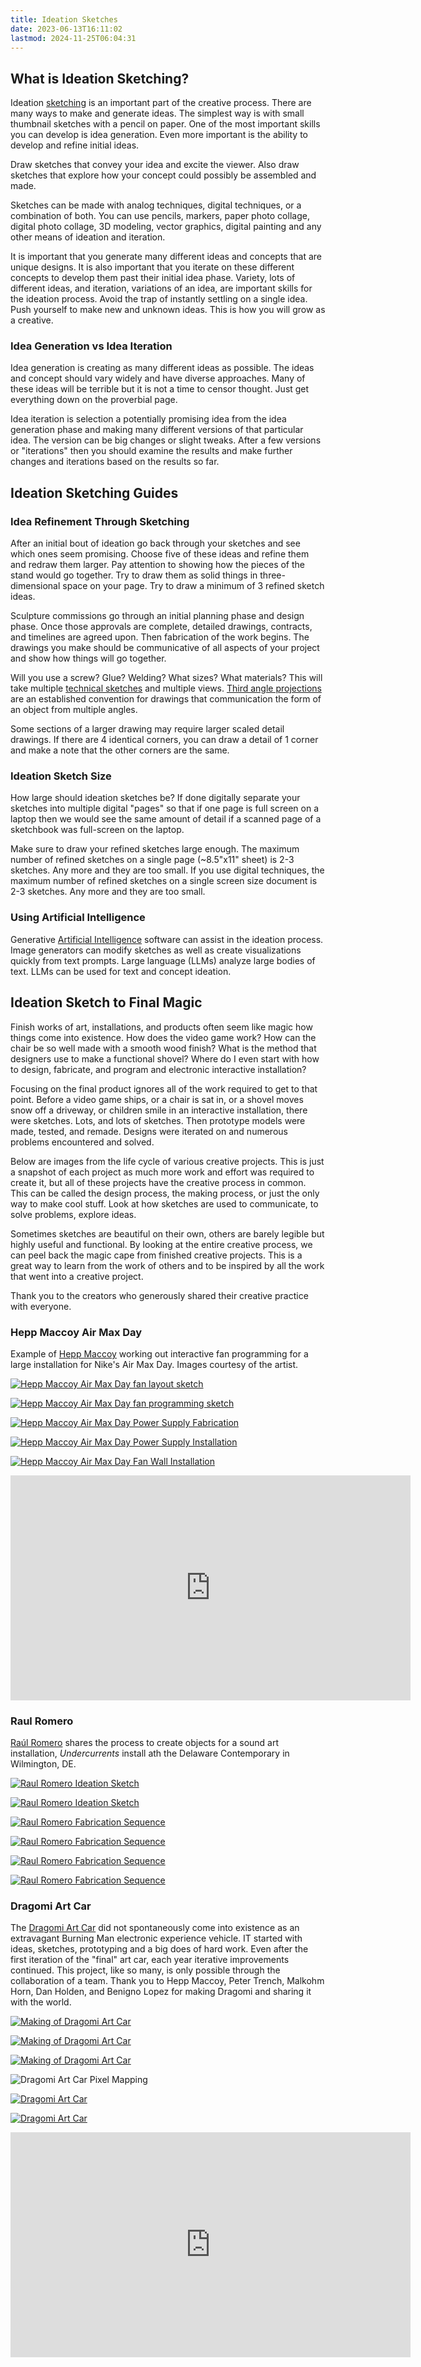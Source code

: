 ```yaml
---
title: Ideation Sketches
date: 2023-06-13T16:11:02
lastmod: 2024-11-25T06:04:31
---
```


## What is Ideation Sketching?

Ideation [sketching](./sketching.md) is an important part of the creative process. There are many ways to make and generate ideas. The simplest way is with small thumbnail sketches with a pencil on paper. One of the most important skills you can develop is idea generation. Even more important is the ability to develop and refine initial ideas.

Draw sketches that convey your idea and excite the viewer. Also draw sketches that explore how your concept could possibly be assembled and made.

Sketches can be made with analog techniques, digital techniques, or a combination of both. You can use pencils, markers, paper photo collage, digital photo collage, 3D modeling, vector graphics, digital painting and any other means of ideation and iteration.

It is important that you generate many different ideas and concepts that are unique designs. It is also important that you iterate on these different concepts to develop them past their initial idea phase. Variety, lots of different ideas, and iteration, variations of an idea, are important skills for the ideation process. Avoid the trap of instantly settling on a single idea. Push yourself to make new and unknown ideas. This is how you will grow as a creative.

### Idea Generation vs Idea Iteration

Idea generation is creating as many different ideas as possible. The ideas and concept should vary widely and have diverse approaches. Many of these ideas will be terrible but it is not a time to censor thought. Just get everything down on the proverbial page.

Idea iteration is selection a potentially promising idea from the idea generation phase and making many different versions of that particular idea. The version can be big changes or slight tweaks. After a few versions or "iterations" then you should examine the results and make further changes and iterations based on the results so far.

## Ideation Sketching Guides

### Idea Refinement Through Sketching

After an initial bout of ideation go back through your sketches and see which ones seem promising. Choose five of these ideas and refine them and redraw them larger. Pay attention to showing how the pieces of the stand would go together. Try to draw them as solid things in three-dimensional space on your page. Try to draw a minimum of 3 refined sketch ideas.

Sculpture commissions go through an initial planning phase and design phase. Once those approvals are complete, detailed drawings, contracts, and timelines are agreed upon. Then fabrication of the work begins. The drawings you make should be communicative of all aspects of your project and show how things will go together.

Will you use a screw? Glue? Welding? What sizes? What materials? This will take multiple [technical sketches](./technical-sketching.md) and multiple views. [Third angle projections](./third-angle-projection.md) are an established convention for drawings that communication the form of an object from multiple angles.

Some sections of a larger drawing may require larger scaled detail drawings. If there are 4 identical corners, you can draw a detail of 1 corner and make a note that the other corners are the same.

### Ideation Sketch Size

How large should ideation sketches be? If done digitally separate your sketches into multiple digital "pages" so that if one page is full screen on a laptop then we would see the same amount of detail if a scanned page of a sketchbook was full-screen on the laptop.

Make sure to draw your refined sketches large enough. The maximum number of refined sketches on a single page (~8.5"x11" sheet) is 2-3 sketches. Any more and they are too small. If you use digital techniques, the maximum number of refined sketches on a single screen size document is 2-3 sketches. Any more and they are too small.

### Using Artificial Intelligence

Generative [Artificial Intelligence](../coding/ai-artificial-intelligence.md) software can assist in the ideation process. Image generators can modify sketches as well as create visualizations quickly from text prompts. Large language (LLMs) analyze large bodies of text. LLMs can be used for text and concept ideation.

## Ideation Sketch to Final Magic

Finish works of art, installations, and products often seem like magic how things come into existence. How does the video game work? How can the chair be so well made with a smooth wood finish? What is the method that designers use to make a functional shovel? Where do I even start with how to design, fabricate, and program and electronic interactive installation?

Focusing on the final product ignores all of the work required to get to that point. Before a video game ships, or a chair is sat in, or a shovel moves snow off a driveway, or children smile in an interactive installation, there were sketches. Lots, and lots of sketches. Then prototype models were made, tested, and remade. Designs were iterated on and numerous problems encountered and solved.

Below are images from the life cycle of various creative projects. This is just a snapshot of each project as much more work and effort was required to create it, but all of these projects have the creative process in common. This can be called the design process, the making process, or just the only way to make cool stuff. Look at how sketches are used to communicate, to solve problems, explore ideas.

Sometimes sketches are beautiful on their own, others are barely legible but highly useful and functional. By looking at the entire creative process, we can peel back the magic cape from finished creative projects. This is a great way to learn from the work of others and to be inspired by all the work that went into a creative project.

Thank you to the creators who generously shared their creative practice with everyone.

### Hepp Maccoy Air Max Day

Example of [Hepp Maccoy](../artists/hepp-maccoy.md) working out interactive fan programming for a large installation for Nike's Air Max Day. Images courtesy of the artist.

<div class="gallery-grid">

[![Hepp Maccoy Air Max Day fan layout sketch](./attachments/2018-03-22-air-max-day-sketch-hepp-maccoy-1.jpg)](./attachments/2018-03-22-air-max-day-sketch-hepp-maccoy-1.jpg)

[![Hepp Maccoy Air Max Day fan programming sketch](./attachments/2018-03-22-air-max-day-sketch-hepp-maccoy-2.jpg)](./attachments/2018-03-22-air-max-day-sketch-hepp-maccoy-2.jpg)

[![Hepp Maccoy Air Max Day Power Supply Fabrication](./attachments/2018-03-20-air-max-day-power-supply-fabrication-hepp-maccoy.jpg)](./attachments/2018-03-20-air-max-day-power-supply-fabrication-hepp-maccoy.jpg)

[![Hepp Maccoy Air Max Day Power Supply Installation](./attachments/2018-03-20-air-max-day-power-supply-installation-hepp-maccoy.jpg)](./attachments/2018-03-20-air-max-day-power-supply-installation-hepp-maccoy.jpg)

[![Hepp Maccoy Air Max Day Fan Wall Installation](./attachments/2018-03-20-air-max-day-fan-wall-installation-hepp-maccoy.jpg)](./attachments/2018-03-20-air-max-day-fan-wall-installation-hepp-maccoy.jpg)

<div class="iframe-16-9-container">
<iframe class="vimeoIframe" title="vimeo-player" src="https://player.vimeo.com/video/285928549?h=4cb888d89f" width="640" height="360" frameborder="0"    allowfullscreen></iframe>
</div>

</div>

### Raul Romero

[Raúl Romero](../artists/raúl-romero.md) shares the process to create objects for a sound art installation, _Undercurrents_ install ath the Delaware Contemporary in Wilmington, DE.

<div class="gallery-grid">

[![Raul Romero Ideation Sketch](./attachments/2023-Raul-Romero-Ideation-Sketch-1.jpg)](./attachments/2023-Raul-Romero-Ideation-Sketch-1.jpg)

[![Raul Romero Ideation Sketch](./attachments/2023-Raul-Romero-Ideation-Sketch-2.jpg)](./attachments/2023-Raul-Romero-Ideation-Sketch-2.jpg)

[![Raul Romero Fabrication Sequence](./attachments/2023-Raul-Romero-Fabrication-Sequence-1.jpg)](./attachments/2023-Raul-Romero-Fabrication-Sequence-1.jpg)

[![Raul Romero Fabrication Sequence](./attachments/2023-Raul-Romero-Fabrication-Sequence-2.jpg)](./attachments/2023-Raul-Romero-Fabrication-Sequence-2.jpg)

[![Raul Romero Fabrication Sequence](./attachments/2023-Raul-Romero-Fabrication-Sequence-3.jpg)](./attachments/2023-Raul-Romero-Fabrication-Sequence-3.jpg)

[![Raul Romero Fabrication Sequence](./attachments/2023-Raul-Romero-Fabrication-Sequence-4.jpg)](./attachments/2023-Raul-Romero-Fabrication-Sequence-4.jpg)

</div>

### Dragomi Art Car

The [Dragomi Art Car](https://dragomi.org/about/) did not spontaneously come into existence as an extravagant Burning Man electronic experience vehicle. IT started with ideas, sketches, prototyping and a big does of hard work. Even after the first iteration of the "final" art car, each year iterative improvements continued. This project, like so many, is only possible through the collaboration of a team. Thank you to Hepp Maccoy, Peter Trench, Malkohm Horn, Dan Holden, and Benigno Lopez for making Dragomi and sharing it with the world.

<div class="gallery-grid">

[![Making of Dragomi Art Car](./attachments/2015-making-of-dragomi-art-car-sketch.jpg)](./attachments/2015-making-of-dragomi-art-car-sketch.jpg)

[![Making of Dragomi Art Car](./attachments/2015-dragomi-Art-car-concept-image.png)](./attachments/2015-dragomi-Art-car-concept-image.png)

[![Making of Dragomi Art Car](./attachments/2015-making-of-dragomi-art-car-bare-bones.jpg)](./attachments/2015-making-of-dragomi-art-car-bare-bones.jpg)

![Dragomi Art Car Pixel Mapping](./attachments/2019-dragomi-art-car-3D-design-pixel-mapping.png)

[![Dragomi Art Car](./attachments/2018-dragomi-burningman-2018-art-01.jpg)](./attachments/2018-dragomi-burningman-2018-art-01.jpg)

[![Dragomi Art Car](./attachments/2018-dragomi-burningman-2018-art-car-03.jpg)](./attachments/2018-dragomi-burningman-2018-art-car-03.jpg)

<div class="iframe-16-9-container">
<iframe class="youTubeIframe" title="vimeo-player" src="https://player.vimeo.com/video/326638229?h=21a4eefcbf" width="640" height="360" frameborder="0"    allowfullscreen></iframe>
</div>

</div>
